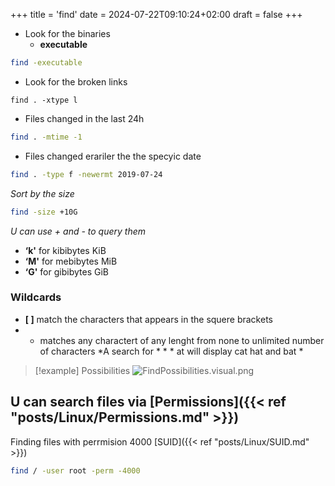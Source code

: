 +++
title = 'find'
date = 2024-07-22T09:10:24+02:00
draft = false
+++
- Look for the binaries 
    - **executable**

 ```bash
find -executable 

```
- Look for the broken links 

```
find . -xtype l
```
- Files changed in the last 24h 
```bash
find . -mtime -1
```
- Files changed erariler the the specyic date 
```bash
find . -type f -newermt 2019-07-24
```
*Sort by the size*
```bash
find -size +10G
```


*U can use + and - to query them*
- **‘k'**    for kibibytes KiB 
- **‘M'**    for mebibytes MiB 
- **‘G'**    for gibibytes GiB 



### Wildcards
- **[  ]** match the characters that appears in the squere brackets 
-  * matches any charactert of any lenght from none to unlimited number of characters 
	 *A search for *  * *  at will display cat hat and bat *

>[!example] Possibilities
>![FindPossibilities.visual.png](/Notes/FindPossibilities.visual.png)

## U can search files via [Permissions]({{< ref "posts/Linux/Permissions.md" >}})

Finding files with perrmision 4000 [SUID]({{< ref "posts/Linux/SUID.md" >}})

```bash
find / -user root -perm -4000
```




